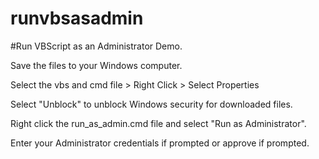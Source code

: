 # runvbsasadmin

#Run VBScript as an Administrator Demo.

Save the files to your Windows computer.

Select the vbs and cmd file > Right Click > Select Properties

Select "Unblock" to unblock Windows security for downloaded files.

Right click the run_as_admin.cmd file and select "Run as Administrator".

Enter your Administrator credentials if prompted or approve if prompted. 
